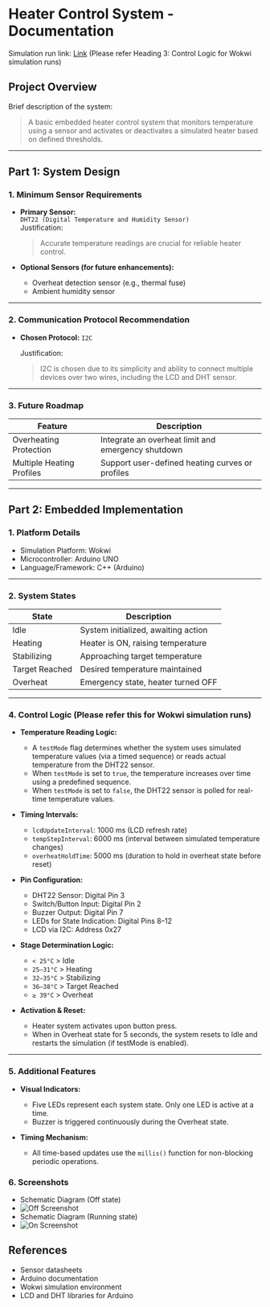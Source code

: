 # Heater Control System - Documentation
Simulation run link: [Link](https://wokwi.com/projects/437441097611879425) (Please refer Heading 3: Control Logic for Wokwi simulation runs)

## Project Overview

Brief description of the system:

> A basic embedded heater control system that monitors temperature using a sensor and activates or deactivates a simulated heater based on defined thresholds.

---

## Part 1: System Design

### 1. Minimum Sensor Requirements

- **Primary Sensor:**\
  `DHT22 (Digital Temperature and Humidity Sensor)`\
  Justification:

  > Accurate temperature readings are crucial for reliable heater control.

- **Optional Sensors (for future enhancements):**

  - Overheat detection sensor (e.g., thermal fuse)
  - Ambient humidity sensor

---

### 2. Communication Protocol Recommendation

- **Chosen Protocol:** `I2C`

  Justification:
  > I2C is chosen due to its simplicity and ability to connect multiple devices over two wires, including the LCD and DHT sensor.

---


### 3. Future Roadmap

| Feature                   | Description                                        |
| ------------------------- | -------------------------------------------------- |
| Overheating Protection    | Integrate an overheat limit and emergency shutdown |
| Multiple Heating Profiles | Support user-defined heating curves or profiles    |

---

## Part 2: Embedded Implementation

### 1. Platform Details

- Simulation Platform: Wokwi
- Microcontroller: Arduino UNO
- Language/Framework: C++ (Arduino)

---

### 2. System States

| State          | Description                         |
| -------------- | ----------------------------------- |
| Idle           | System initialized, awaiting action |
| Heating        | Heater is ON, raising temperature   |
| Stabilizing    | Approaching target temperature      |
| Target Reached | Desired temperature maintained      |
| Overheat       | Emergency state, heater turned OFF  |

---

### 4. Control Logic (Please refer this for Wokwi simulation runs)

- **Temperature Reading Logic:**

  - A `testMode` flag determines whether the system uses simulated temperature values (via a timed sequence) or reads actual temperature from the DHT22 sensor.
  - When `testMode` is set to `true`, the temperature increases over time using a predefined sequence.
  - When `testMode` is set to `false`, the DHT22 sensor is polled for real-time temperature values.

- **Timing Intervals:**

  - `lcdUpdateInterval`: 1000 ms (LCD refresh rate)
  - `tempStepInterval`: 6000 ms (interval between simulated temperature changes)
  - `overheatHoldTime`: 5000 ms (duration to hold in overheat state before reset)

- **Pin Configuration:**

  - DHT22 Sensor: Digital Pin 3
  - Switch/Button Input: Digital Pin 2
  - Buzzer Output: Digital Pin 7
  - LEDs for State Indication: Digital Pins 8–12
  - LCD via I2C: Address 0x27

- **Stage Determination Logic:**

  - `< 25°C` > Idle
  - `25–31°C` > Heating
  - `32–35°C` > Stabilizing
  - `36–38°C` > Target Reached
  - `≥ 39°C` > Overheat

- **Activation & Reset:**

  - Heater system activates upon button press.
  - When in Overheat state for 5 seconds, the system resets to Idle and restarts the simulation (if testMode is enabled).

---

### 5. Additional Features

- **Visual Indicators:**

  - Five LEDs represent each system state. Only one LED is active at a time.
  - Buzzer is triggered continuously during the Overheat state.

- **Timing Mechanism:**

  - All time-based updates use the `millis()` function for non-blocking periodic operations.

### 6. Screenshots
- Schematic Diagram (Off state)
- ![Off Screenshot](../screenshots/Off.png)
- Schematic Diagram (Running state)
- ![On Screenshot](../screenshots/On.png)


## References

- Sensor datasheets
- Arduino documentation
- Wokwi simulation environment
- LCD and DHT libraries for Arduino

